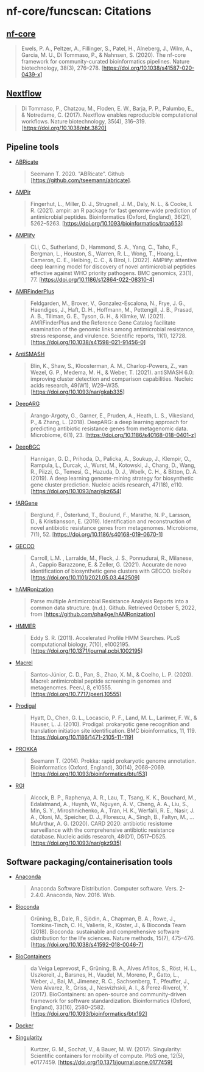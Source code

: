 # nf-core/funcscan: Citations

## [nf-core](https://pubmed.ncbi.nlm.nih.gov/32055031/)

> Ewels, P. A., Peltzer, A., Fillinger, S., Patel, H., Alneberg, J., Wilm, A., Garcia, M. U., Di Tommaso, P., & Nahnsen, S. (2020). The nf-core framework for community-curated bioinformatics pipelines. Nature biotechnology, 38(3), 276–278. [https://doi.org/10.1038/s41587-020-0439-x]

## [Nextflow](https://pubmed.ncbi.nlm.nih.gov/28398311/)

> Di Tommaso, P., Chatzou, M., Floden, E. W., Barja, P. P., Palumbo, E., & Notredame, C. (2017). Nextflow enables reproducible computational workflows. Nature biotechnology, 35(4), 316–319. [https://doi.org/10.1038/nbt.3820]

## Pipeline tools

- [ABRicate](https://github.com/tseemann/abricate)

  > Seemann T. 2020. "ABRicate". Github [https://github.com/tseemann/abricate].

- [AMPir](https://doi.org/10.1093/bioinformatics/btaa653)

  > Fingerhut, L., Miller, D. J., Strugnell, J. M., Daly, N. L., & Cooke, I. R. (2021). ampir: an R package for fast genome-wide prediction of antimicrobial peptides. Bioinformatics (Oxford, England), 36(21), 5262–5263. [https://doi.org/10.1093/bioinformatics/btaa653]

- [AMPlify](https://doi.org/10.1186/s12864-022-08310-4)

  > CLi, C., Sutherland, D., Hammond, S. A., Yang, C., Taho, F., Bergman, L., Houston, S., Warren, R. L., Wong, T., Hoang, L., Cameron, C. E., Helbing, C. C., & Birol, I. (2022). AMPlify: attentive deep learning model for discovery of novel antimicrobial peptides effective against WHO priority pathogens. BMC genomics, 23(1), 77. [https://doi.org/10.1186/s12864-022-08310-4]

- [AMRFinderPlus](https://doi.org/10.1038/s41598-021-91456-0)

  > Feldgarden, M., Brover, V., Gonzalez-Escalona, N., Frye, J. G., Haendiges, J., Haft, D. H., Hoffmann, M., Pettengill, J. B., Prasad, A. B., Tillman, G. E., Tyson, G. H., & Klimke, W. (2021). AMRFinderPlus and the Reference Gene Catalog facilitate examination of the genomic links among antimicrobial resistance, stress response, and virulence. Scientific reports, 11(1), 12728. [https://doi.org/10.1038/s41598-021-91456-0]

- [AntiSMASH](https://doi.org/10.1093/nar/gkab335)

  > Blin, K., Shaw, S., Kloosterman, A. M., Charlop-Powers, Z., van Wezel, G. P., Medema, M. H., & Weber, T. (2021). antiSMASH 6.0: improving cluster detection and comparison capabilities. Nucleic acids research, 49(W1), W29–W35. [https://doi.org/10.1093/nar/gkab335]

- [DeepARG](https://doi.org/10.1186/s40168-018-0401-z)

  > Arango-Argoty, G., Garner, E., Pruden, A., Heath, L. S., Vikesland, P., & Zhang, L. (2018). DeepARG: a deep learning approach for predicting antibiotic resistance genes from metagenomic data. Microbiome, 6(1), 23. [https://doi.org/10.1186/s40168-018-0401-z]

- [DeepBGC](https://doi.org/10.1093/nar/gkz654)

  > Hannigan, G. D., Prihoda, D., Palicka, A., Soukup, J., Klempir, O., Rampula, L., Durcak, J., Wurst, M., Kotowski, J., Chang, D., Wang, R., Piizzi, G., Temesi, G., Hazuda, D. J., Woelk, C. H., & Bitton, D. A. (2019). A deep learning genome-mining strategy for biosynthetic gene cluster prediction. Nucleic acids research, 47(18), e110. [https://doi.org/10.1093/nar/gkz654]

- [fARGene](https://doi.org/10.1186/s40168-019-0670-1)

  > Berglund, F., Österlund, T., Boulund, F., Marathe, N. P., Larsson, D., & Kristiansson, E. (2019). Identification and reconstruction of novel antibiotic resistance genes from metagenomes. Microbiome, 7(1), 52. [https://doi.org/10.1186/s40168-019-0670-1]

- [GECCO](https://gecco.embl.de)

  > Carroll, L.M. , Larralde, M., Fleck, J. S., Ponnudurai, R., Milanese, A., Cappio Barazzone, E. & Zeller, G. (2021). Accurate de novo identification of biosynthetic gene clusters with GECCO. bioRxiv [https://doi.org/10.1101/2021.05.03.442509]

- [hAMRonization](https://github.com/pha4ge/hAMRonization)

  > Parse multiple Antimicrobial Resistance Analysis Reports into a common data structure. (n.d.). Github. Retrieved October 5, 2022, from [https://github.com/pha4ge/hAMRonization]

- [HMMER](https://doi.org/10.1371/journal.pcbi.1002195.)

  > Eddy S. R. (2011). Accelerated Profile HMM Searches. PLoS computational biology, 7(10), e1002195. [https://doi.org/10.1371/journal.pcbi.1002195]

- [Macrel](https://doi.org/10.7717/peerj.10555)

  > Santos-Júnior, C. D., Pan, S., Zhao, X. M., & Coelho, L. P. (2020). Macrel: antimicrobial peptide screening in genomes and metagenomes. PeerJ, 8, e10555. [https://doi.org/10.7717/peerj.10555]

- [Prodigal](https://doi.org/10.1186/1471-2105-11-119)

  > Hyatt, D., Chen, G. L., Locascio, P. F., Land, M. L., Larimer, F. W., & Hauser, L. J. (2010). Prodigal: prokaryotic gene recognition and translation initiation site identification. BMC bioinformatics, 11, 119. [https://doi.org/10.1186/1471-2105-11-119]

- [PROKKA](https://doi.org/10.1093/bioinformatics/btu153)

  > Seemann T. (2014). Prokka: rapid prokaryotic genome annotation. Bioinformatics (Oxford, England), 30(14), 2068–2069. [https://doi.org/10.1093/bioinformatics/btu153]

- [RGI](https://doi.org/10.1093/nar/gkz935)

  > Alcock, B. P., Raphenya, A. R., Lau, T., Tsang, K. K., Bouchard, M., Edalatmand, A., Huynh, W., Nguyen, A. V., Cheng, A. A., Liu, S., Min, S. Y., Miroshnichenko, A., Tran, H. K., Werfalli, R. E., Nasir, J. A., Oloni, M., Speicher, D. J., Florescu, A., Singh, B., Faltyn, M., … McArthur, A. G. (2020). CARD 2020: antibiotic resistome surveillance with the comprehensive antibiotic resistance database. Nucleic acids research, 48(D1), D517–D525. [https://doi.org/10.1093/nar/gkz935]

## Software packaging/containerisation tools

- [Anaconda](https://anaconda.com)

  > Anaconda Software Distribution. Computer software. Vers. 2-2.4.0. Anaconda, Nov. 2016. Web.

- [Bioconda](https://pubmed.ncbi.nlm.nih.gov/29967506/)

  > Grüning, B., Dale, R., Sjödin, A., Chapman, B. A., Rowe, J., Tomkins-Tinch, C. H., Valieris, R., Köster, J., & Bioconda Team (2018). Bioconda: sustainable and comprehensive software distribution for the life sciences. Nature methods, 15(7), 475–476. [https://doi.org/10.1038/s41592-018-0046-7]

- [BioContainers](https://pubmed.ncbi.nlm.nih.gov/28379341/)

  > da Veiga Leprevost, F., Grüning, B. A., Alves Aflitos, S., Röst, H. L., Uszkoreit, J., Barsnes, H., Vaudel, M., Moreno, P., Gatto, L., Weber, J., Bai, M., Jimenez, R. C., Sachsenberg, T., Pfeuffer, J., Vera Alvarez, R., Griss, J., Nesvizhskii, A. I., & Perez-Riverol, Y. (2017). BioContainers: an open-source and community-driven framework for software standardization. Bioinformatics (Oxford, England), 33(16), 2580–2582. [https://doi.org/10.1093/bioinformatics/btx192]

- [Docker](https://dl.acm.org/doi/10.5555/2600239.2600241)

- [Singularity](https://pubmed.ncbi.nlm.nih.gov/28494014/)
  > Kurtzer, G. M., Sochat, V., & Bauer, M. W. (2017). Singularity: Scientific containers for mobility of compute. PloS one, 12(5), e0177459. [https://doi.org/10.1371/journal.pone.0177459]
